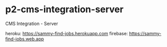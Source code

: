 # p2-cms-integration-server
CMS Integration - Server

heroku: https://sammy-find-jobs.herokuapp.com
firebase: https://sammy-find-jobs.web.app